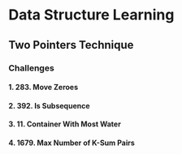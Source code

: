 

# Data Structure Learning

## Two Pointers Technique



### Challenges

#### 1. **283. Move Zeroes**


#### 2. **392. Is Subsequence**


#### 3. **11. Container With Most Water**


#### 4. **1679. Max Number of K-Sum Pairs**

